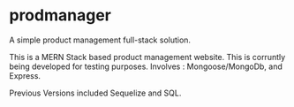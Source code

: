 # prodmanager
A simple product management full-stack solution.

This is a MERN Stack based product management website. This is corruntly being developed for testing purposes.
Involves : Mongoose/MongoDb, and Express.

Previous Versions included Sequelize and SQL.
